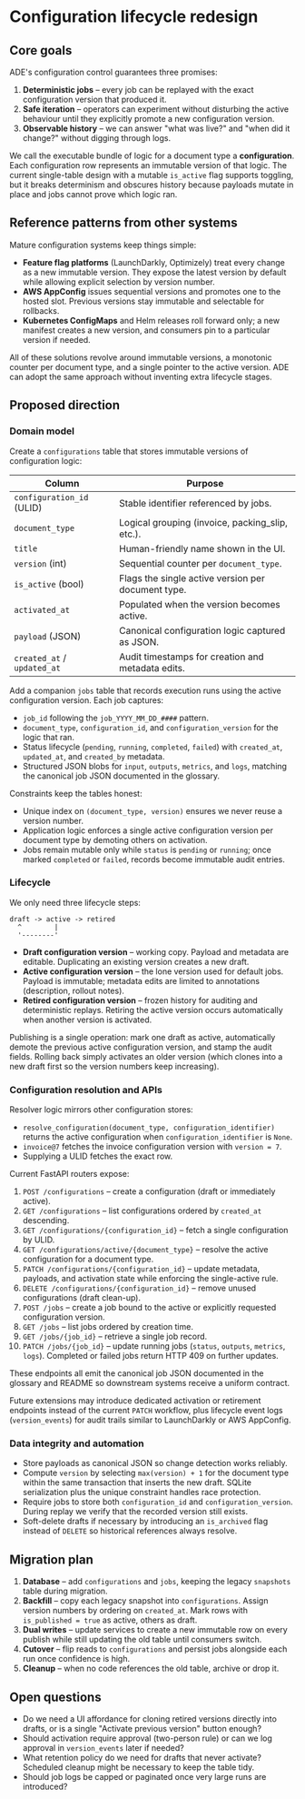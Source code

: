# Configuration lifecycle redesign

## Core goals

ADE's configuration control guarantees three promises:

1. **Deterministic jobs** – every job can be replayed with the exact configuration version that produced it.
2. **Safe iteration** – operators can experiment without disturbing the active behaviour until they explicitly promote a new configuration version.
3. **Observable history** – we can answer "what was live?" and "when did it change?" without digging through logs.

We call the executable bundle of logic for a document type a **configuration**. Each configuration row represents an immutable version of that logic. The current single-table design with a mutable `is_active` flag supports toggling, but it breaks determinism and obscures history because payloads mutate in place and jobs cannot prove which logic ran.

## Reference patterns from other systems

Mature configuration systems keep things simple:

- **Feature flag platforms** (LaunchDarkly, Optimizely) treat every change as a new immutable version. They expose the latest version by default while allowing explicit selection by version number.
- **AWS AppConfig** issues sequential versions and promotes one to the hosted slot. Previous versions stay immutable and selectable for rollbacks.
- **Kubernetes ConfigMaps** and Helm releases roll forward only; a new manifest creates a new version, and consumers pin to a particular version if needed.

All of these solutions revolve around immutable versions, a monotonic counter per document type, and a single pointer to the active version. ADE can adopt the same approach without inventing extra lifecycle stages.

## Proposed direction

### Domain model

Create a `configurations` table that stores immutable versions of configuration logic:

| Column | Purpose |
| --- | --- |
| `configuration_id` (ULID) | Stable identifier referenced by jobs. |
| `document_type` | Logical grouping (invoice, packing_slip, etc.). |
| `title` | Human-friendly name shown in the UI. |
| `version` (int) | Sequential counter per `document_type`. |
| `is_active` (bool) | Flags the single active version per document type. |
| `activated_at` | Populated when the version becomes active. |
| `payload` (JSON) | Canonical configuration logic captured as JSON. |
| `created_at` / `updated_at` | Audit timestamps for creation and metadata edits. |

Add a companion `jobs` table that records execution runs using the active configuration version. Each job captures:

- `job_id` following the `job_YYYY_MM_DD_####` pattern.
- `document_type`, `configuration_id`, and `configuration_version` for the logic that ran.
- Status lifecycle (`pending`, `running`, `completed`, `failed`) with `created_at`, `updated_at`, and `created_by` metadata.
- Structured JSON blobs for `input`, `outputs`, `metrics`, and `logs`, matching the canonical job JSON documented in the glossary.

Constraints keep the tables honest:

- Unique index on `(document_type, version)` ensures we never reuse a version number.
- Application logic enforces a single active configuration version per document type by demoting others on activation.
- Jobs remain mutable only while `status` is `pending` or `running`; once marked `completed` or `failed`, records become immutable audit entries.

### Lifecycle

We only need three lifecycle steps:

```
draft -> active -> retired
  ^        |
  '--------'
```

- **Draft configuration version** – working copy. Payload and metadata are editable. Duplicating an existing version creates a new draft.
- **Active configuration version** – the lone version used for default jobs. Payload is immutable; metadata edits are limited to annotations (description, rollout notes).
- **Retired configuration version** – frozen history for auditing and deterministic replays. Retiring the active version occurs automatically when another version is activated.

Publishing is a single operation: mark one draft as active, automatically demote the previous active configuration version, and stamp the audit fields. Rolling back simply activates an older version (which clones into a new draft first so the version numbers keep increasing).

### Configuration resolution and APIs

Resolver logic mirrors other configuration stores:

- `resolve_configuration(document_type, configuration_identifier)` returns the active configuration when `configuration_identifier` is `None`.
- `invoice@7` fetches the invoice configuration version with `version = 7`.
- Supplying a ULID fetches the exact row.

Current FastAPI routers expose:

1. `POST /configurations` – create a configuration (draft or immediately active).
2. `GET /configurations` – list configurations ordered by `created_at` descending.
3. `GET /configurations/{configuration_id}` – fetch a single configuration by ULID.
4. `GET /configurations/active/{document_type}` – resolve the active configuration for a document type.
5. `PATCH /configurations/{configuration_id}` – update metadata, payloads, and activation state while enforcing the single-active rule.
6. `DELETE /configurations/{configuration_id}` – remove unused configurations (draft clean-up).
7. `POST /jobs` – create a job bound to the active or explicitly requested configuration version.
8. `GET /jobs` – list jobs ordered by creation time.
9. `GET /jobs/{job_id}` – retrieve a single job record.
10. `PATCH /jobs/{job_id}` – update running jobs (`status`, `outputs`, `metrics`, `logs`). Completed or failed jobs return HTTP 409 on further updates.

These endpoints all emit the canonical job JSON documented in the glossary and README so downstream systems receive a uniform contract.

Future extensions may introduce dedicated activation or retirement endpoints instead of the current `PATCH` workflow, plus lifecycle event logs (`version_events`) for audit trails similar to LaunchDarkly or AWS AppConfig.

### Data integrity and automation

- Store payloads as canonical JSON so change detection works reliably.
- Compute `version` by selecting `max(version) + 1` for the document type within the same transaction that inserts the new draft. SQLite serialization plus the unique constraint handles race protection.
- Require jobs to store both `configuration_id` and `configuration_version`. During replay we verify that the recorded version still exists.
- Soft-delete drafts if necessary by introducing an `is_archived` flag instead of `DELETE` so historical references always resolve.

## Migration plan

1. **Database** – add `configurations` and `jobs`, keeping the legacy `snapshots` table during migration.
2. **Backfill** – copy each legacy snapshot into `configurations`. Assign version numbers by ordering on `created_at`. Mark rows with `is_published = true` as active, others as draft.
3. **Dual writes** – update services to create a new immutable row on every publish while still updating the old table until consumers switch.
4. **Cutover** – flip reads to `configurations` and persist jobs alongside each run once confidence is high.
5. **Cleanup** – when no code references the old table, archive or drop it.

## Open questions

- Do we need a UI affordance for cloning retired versions directly into drafts, or is a single "Activate previous version" button enough?
- Should activation require approval (two-person rule) or can we log approval in `version_events` later if needed?
- What retention policy do we need for drafts that never activate? Scheduled cleanup might be necessary to keep the table tidy.
- Should job logs be capped or paginated once very large runs are introduced?
